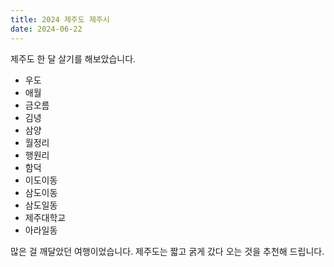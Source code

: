 ```yaml
---
title: 2024 제주도 제주시
date: 2024-06-22
---
```


제주도 한 달 살기를 해보았습니다. 

<!--more-->

- 우도
- 애월
- 금오름
- 김녕
- 삼양
- 월정리
- 행원리
- 함덕
- 이도이동
- 삼도이동
- 삼도일동
- 제주대학교
- 아라일동

많은 걸 깨달았던 여행이었습니다. 
제주도는 짧고 굵게 갔다 오는 것을 추천해 드립니다. 
